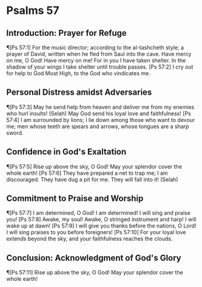 # Psalms 57

## Introduction: Prayer for Refuge
¶[Ps 57:1] For the music director; according to the al-tashcheth style; a prayer of David, written when he fled from Saul into the cave. Have mercy on me, O God! Have mercy on me! For in you I have taken shelter. In the shadow of your wings I take shelter until trouble passes.
[Ps 57:2] I cry out for help to God Most High, to the God who vindicates me.

## Personal Distress amidst Adversaries
¶[Ps 57:3] May he send help from heaven and deliver me from my enemies who hurl insults! (Selah) May God send his loyal love and faithfulness!
[Ps 57:4] I am surrounded by lions; I lie down among those who want to devour me; men whose teeth are spears and arrows, whose tongues are a sharp sword.

## Confidence in God's Exaltation
¶[Ps 57:5] Rise up above the sky, O God! May your splendor cover the whole earth!
[Ps 57:6] They have prepared a net to trap me; I am discouraged. They have dug a pit for me. They will fall into it! (Selah)

## Commitment to Praise and Worship
¶[Ps 57:7] I am determined, O God! I am determined! I will sing and praise you!
[Ps 57:8] Awake, my soul! Awake, O stringed instrument and harp! I will wake up at dawn!
[Ps 57:9] I will give you thanks before the nations, O Lord! I will sing praises to you before foreigners!
[Ps 57:10] For your loyal love extends beyond the sky, and your faithfulness reaches the clouds.

## Conclusion: Acknowledgment of God's Glory
¶[Ps 57:11] Rise up above the sky, O God! May your splendor cover the whole earth!
